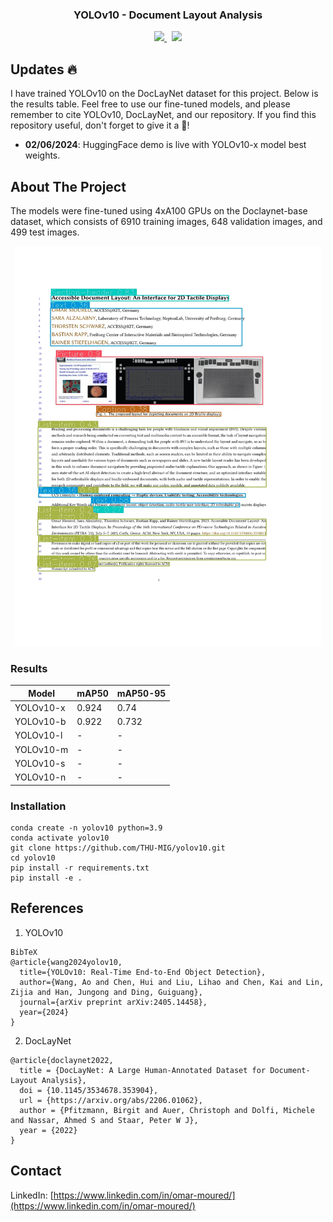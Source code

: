 <div align="center">

<h3 align="center">YOLOv10 - Document Layout Analysis</h3>
</div>

<p align="center">
  <a href="https://huggingface.co/spaces/omoured/YOLOv10-Document-Layout-Analysis">
    <img src="https://img.shields.io/badge/%F0%9F%A4%97%20Hugging%20Face-Models-blue"/>
  </a>
  &nbsp;
  <a href="https://colab.research.google.com/github/moured/YOLOv10-Document-Layout-Analysis/blob/main/demo.ipynb">
    <img src="https://colab.research.google.com/assets/colab-badge.svg"/>
  </a>
</p>

<!--
  <p align="center">
    Trained on DocLayNet dataset
    <br />
    <a href="https://huggingface.co/spaces/linhdo/document-layout-analysis">Live HuggingFace Demo</a>
    ·
    <a href="https://github.com/THU-MIG/yolov10">Visit YOLOv10</a>
    ·
    <a href="https://github.com/LynnHaDo/Document-Layout-Analysis/issues">Request Feature or Report Problem</a>
  </p>
</div>
-->

## Updates 🔥

I have trained YOLOv10 on the DocLayNet dataset for this project. Below is the results table. Feel free to use our fine-tuned models, and please remember to cite YOLOv10, DocLayNet, and our repository. If you find this repository useful, don't forget to give it a 🌟!

- **02/06/2024**: HuggingFace demo is live with YOLOv10-x model best weights.
  
<!-- ABOUT THE PROJECT -->
## About The Project

The models were fine-tuned using 4xA100 GPUs on the Doclaynet-base dataset, which consists of 6910 training images, 648 validation images, and 499 test images.

<p align="center">
  <img src="images/samples.gif" height="640"/>
</p>

### Results
| Model   | mAP50 | mAP50-95 |
|---------|-------|----------|
| YOLOv10-x | 0.924 | 0.74 |
| YOLOv10-b | 0.922 | 0.732 |
| YOLOv10-l | - | - |
| YOLOv10-m | - | - |
| YOLOv10-s | - | - |
| YOLOv10-n | - | - |

### Installation
```
conda create -n yolov10 python=3.9
conda activate yolov10
git clone https://github.com/THU-MIG/yolov10.git
cd yolov10
pip install -r requirements.txt
pip install -e .
```

## References
1. YOLOv10
```
BibTeX
@article{wang2024yolov10,
  title={YOLOv10: Real-Time End-to-End Object Detection},
  author={Wang, Ao and Chen, Hui and Liu, Lihao and Chen, Kai and Lin, Zijia and Han, Jungong and Ding, Guiguang},
  journal={arXiv preprint arXiv:2405.14458},
  year={2024}
}
```

   
2. DocLayNet
```
@article{doclaynet2022,
  title = {DocLayNet: A Large Human-Annotated Dataset for Document-Layout Analysis},  
  doi = {10.1145/3534678.353904},
  url = {https://arxiv.org/abs/2206.01062},
  author = {Pfitzmann, Birgit and Auer, Christoph and Dolfi, Michele and Nassar, Ahmed S and Staar, Peter W J},
  year = {2022}
}
```

## Contact
LinkedIn: [https://www.linkedin.com/in/omar-moured/](https://www.linkedin.com/in/omar-moured/)
